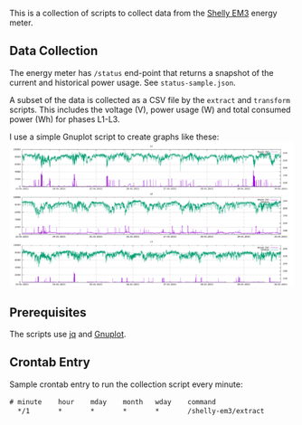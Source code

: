This is a collection of scripts to collect data from the [Shelly EM3](https://shelly.cloud/products/shelly-3em-smart-home-automation-energy-meter/) energy meter.

## Data Collection

The energy meter has `/status` end-point that returns a snapshot of the current and historical power usage. See `status-sample.json`.

A subset of the data is collected as a CSV file by the `extract` and `transform` scripts.
This includes the voltage (V), power usage (W) and total consumed power (Wh) for phases L1-L3.

I use a simple Gnuplot script to create graphs like these:
![Sample graph](./plots/plot-20210123-20210130.png)

## Prerequisites

The scripts use [jq](https://stedolan.github.io/jq/) and [Gnuplot](http://gnuplot.info/).

## Crontab Entry

Sample crontab entry to run the collection script every minute:

```crontab
# minute    hour    mday    month   wday    command
  */1       *       *       *       *       /shelly-em3/extract
```
